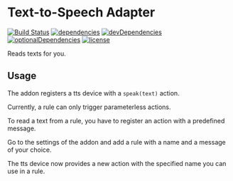# Text-to-Speech Adapter

[![Build Status](https://travis-ci.org/tim-hellhake/tts-adapter.svg?branch=master)](https://travis-ci.org/tim-hellhake/tts-adapter)
[![dependencies](https://david-dm.org/tim-hellhake/tts-adapter.svg)](https://david-dm.org/tim-hellhake/tts-adapter)
[![devDependencies](https://david-dm.org/tim-hellhake/tts-adapter/dev-status.svg)](https://david-dm.org/tim-hellhake/tts-adapter?type=dev)
[![optionalDependencies](https://david-dm.org/tim-hellhake/tts-adapter/optional-status.svg)](https://david-dm.org/tim-hellhake/tts-adapter?type=optional)
[![license](https://img.shields.io/badge/license-MPL--2.0-blue.svg)](LICENSE)

Reads texts for you.

## Usage
The addon registers a tts device with a `speak(text)` action.

Currently, a rule can only trigger parameterless actions.

To read a text from a rule, you have to register an action with a predefined message.

Go to the settings of the addon and add a rule with a name and a message of your choice.

The tts device now provides a new action with the specified name you can use in a rule.
